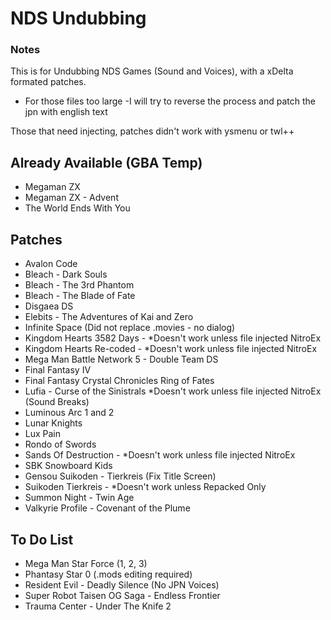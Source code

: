 # NDS Undubbing
### Notes
This is for Undubbing NDS Games (Sound and Voices), with a xDelta formated patches.
- For those files too large
    -I will try to reverse the process and patch the jpn with english text
    
Those that need injecting, patches didn't work with ysmenu or twl++

## Already Available (GBA Temp)

- Megaman ZX
- Megaman ZX - Advent
- The World Ends With You

## Patches

- Avalon Code
- Bleach - Dark Souls 
- Bleach - The 3rd Phantom
- Bleach - The Blade of Fate
- Disgaea DS
- Elebits - The Adventures of Kai and Zero
- Infinite Space (Did not replace .movies - no dialog)
- Kingdom Hearts 3582 Days - *Doesn't work unless file injected NitroEx
- Kingdom Hearts Re-coded - *Doesn't work unless file injected NitroEx
- Mega Man Battle Network 5 - Double Team DS
- Final Fantasy IV
- Final Fantasy Crystal Chronicles Ring of Fates
- Lufia - Curse of the Sinistrals *Doesn't work unless file injected NitroEx (Sound Breaks)
- Luminous Arc 1 and 2
- Lunar Knights
- Lux Pain
- Rondo of Swords
- Sands Of Destruction - *Doesn't work unless file injected NitroEx
- SBK Snowboard Kids
- Gensou Suikoden - Tierkreis (Fix Title Screen)
- Suikoden Tierkreis - *Doesn't work unless Repacked Only
- Summon Night - Twin Age
- Valkyrie Profile - Covenant of the Plume

## To Do List
 
- Mega Man Star Force (1, 2, 3)
- Phantasy Star 0 (.mods editing required)
- Resident Evil - Deadly Silence (No JPN Voices)
- Super Robot Taisen OG Saga - Endless Frontier
- Trauma Center - Under The Knife 2
